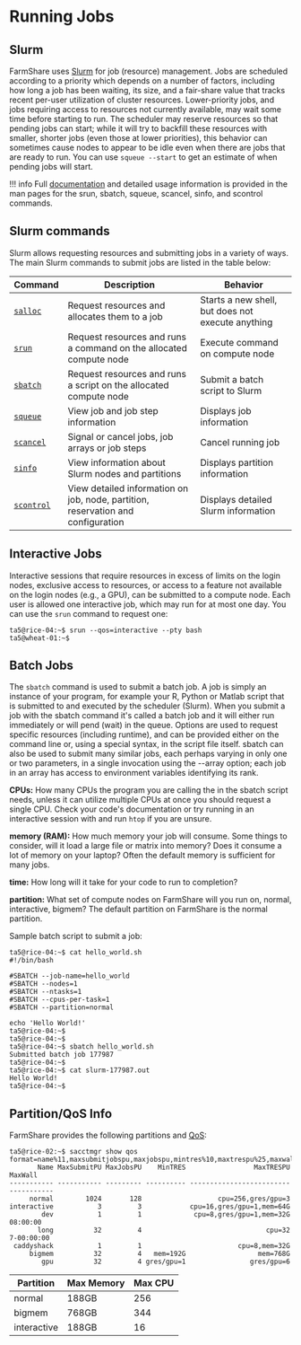 # Running Jobs

## Slurm

FarmShare uses [Slurm](https://slurm.schedmd.com/) for job (resource) management. Jobs are scheduled according to a priority which depends on a number of factors, including how long a job has been waiting, its size, and a fair-share value that tracks recent per-user utilization of cluster resources. Lower-priority jobs, and jobs requiring access to resources not currently available, may wait some time before starting to run. The scheduler may reserve resources so that pending jobs can start; while it will try to backfill these resources with smaller, shorter jobs (even those at lower priorities), this behavior can sometimes cause nodes to appear to be idle even when there are jobs that are ready to run. You can use `squeue --start` to get an estimate of when pending jobs will start.

!!! info
    Full [documentation](https://slurm.schedmd.com/documentation.html) and detailed usage information is provided in the man pages for the srun, sbatch, squeue, scancel, sinfo, and scontrol commands.

## Slurm commands

Slurm allows requesting resources and submitting jobs in a variety of ways. The
main Slurm commands to submit jobs are listed in the table below:

| Command  | Description | Behavior |
| -------- | ----------- | -------- |
| [`salloc`](https://slurm.schedmd.com/salloc.html) | Request resources and allocates them to a job | Starts a new shell, but does not execute anything |
| [`srun`](https://slurm.schedmd.com/srun.html) | Request resources and runs a command on the allocated compute node | Execute command on compute node |
| [`sbatch`](https://slurm.schedmd.com/sbatch.html) | Request resources and runs a script on the allocated compute node | Submit a batch script to Slurm |
| [`squeue`](https://slurm.schedmd.com/squeue.html) | View job and job step information | Displays job information |
| [`scancel`](https://slurm.schedmd.com/scancel.html) | Signal or cancel jobs, job arrays or job steps | Cancel running job |
| [`sinfo`](https://slurm.schedmd.com/sinfo.html) | View information about Slurm nodes and partitions | Displays partition information |
| [`scontrol`](https://slurm.schedmd.com/scontrol.html) | View detailed information on job, node, partition, reservation and configuration | Displays detailed Slurm information |

## Interactive Jobs

Interactive sessions that require resources in excess of limits on the login nodes, exclusive access to resources, or access to a feature not available on the login nodes (e.g., a GPU), can be submitted to a compute node. Each user is allowed one interactive job, which may run for at most one day. You can use the `srun` command to request one:

``` shell
ta5@rice-04:~$ srun --qos=interactive --pty bash
ta5@wheat-01:~$ 
```

## Batch Jobs

The `sbatch` command is used to submit a batch job. A job is simply an instance of your program, for example your R, Python or Matlab script that is submitted to and executed by the scheduler (Slurm). When you submit a job with the sbatch command it's called a batch job and it will either run immediately or will pend (wait) in the queue. Options are used to request specific resources (including runtime), and can be provided either on the command line or, using a special syntax, in the script file itself. sbatch can also be used to submit many similar jobs, each perhaps varying in only one or two parameters, in a single invocation using the --array option; each job in an array has access to environment variables identifying its rank.

**CPUs:** How many CPUs the program you are calling the in the sbatch script needs, unless it can utilize multiple CPUs at once you should request a single CPU. Check your code's documentation or try running in an interactive session with and run `htop` if you are unsure.

**memory (RAM):** How much memory your job will consume. Some things to consider, will it load a large file or matrix into memory? Does it consume a lot of memory on your laptop? Often the default memory is sufficient for many jobs.

**time:** How long will it take for your code to run to completion?

**partition:** What set of compute nodes on FarmShare will you run on, normal, interactive, bigmem? The default partition on FarmShare is the normal partition.

Sample batch script to submit a job:

``` shell
ta5@rice-04:~$ cat hello_world.sh 
#!/bin/bash

#SBATCH --job-name=hello_world
#SBATCH --nodes=1
#SBATCH --ntasks=1
#SBATCH --cpus-per-task=1
#SBATCH --partition=normal

echo 'Hello World!'
ta5@rice-04:~$ 
ta5@rice-04:~$ 
ta5@rice-04:~$ sbatch hello_world.sh 
Submitted batch job 177987
ta5@rice-04:~$ 
ta5@rice-04:~$ cat slurm-177987.out 
Hello World!
ta5@rice-04:~$ 
```

## Partition/QoS Info

FarmShare provides the following partitions and [QoS](https://slurm.schedmd.com/qos.html):

``` shell
ta5@rice-02:~$ sacctmgr show qos format=name%11,maxsubmitjobspu,maxjobspu,mintres%10,maxtrespu%25,maxwall
       Name MaxSubmitPU MaxJobsPU    MinTRES                 MaxTRESPU     MaxWall 
----------- ----------- --------- ---------- ------------------------- ----------- 
     normal        1024       128                   cpu=256,gres/gpu=3             
interactive           3         3            cpu=16,gres/gpu=1,mem=64G             
        dev           1         1             cpu=8,gres/gpu=1,mem=32G    08:00:00 
       long          32         4                               cpu=32  7-00:00:00 
 caddyshack           1         1                        cpu=8,mem=32G             
     bigmem          32         4   mem=192G                  mem=768G             
        gpu          32         4 gres/gpu=1                gres/gpu=6             
```


| Partition | Max Memory | Max CPU |
| -------- | ----------- | -------- |
| normal | 188GB | 256 |
| bigmem | 768GB | 344 |
| interactive | 188GB | 16 |

